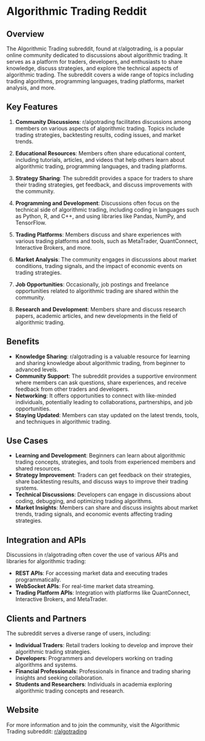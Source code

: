 # Algorithmic Trading Reddit

## Overview
The Algorithmic Trading subreddit, found at r/algotrading, is a popular online community dedicated to discussions about algorithmic trading. It serves as a platform for traders, developers, and enthusiasts to share knowledge, discuss strategies, and explore the technical aspects of algorithmic trading. The subreddit covers a wide range of topics including trading algorithms, programming languages, trading platforms, market analysis, and more.

## Key Features
1. **Community Discussions**: r/algotrading facilitates discussions among members on various aspects of algorithmic trading. Topics include trading strategies, backtesting results, coding issues, and market trends.

2. **Educational Resources**: Members often share educational content, including tutorials, articles, and videos that help others learn about algorithmic trading, programming languages, and trading platforms.

3. **Strategy Sharing**: The subreddit provides a space for traders to share their trading strategies, get feedback, and discuss improvements with the community.

4. **Programming and Development**: Discussions often focus on the technical side of algorithmic trading, including coding in languages such as Python, R, and C++, and using libraries like Pandas, NumPy, and TensorFlow.

5. **Trading Platforms**: Members discuss and share experiences with various trading platforms and tools, such as MetaTrader, QuantConnect, Interactive Brokers, and more.

6. **Market Analysis**: The community engages in discussions about market conditions, trading signals, and the impact of economic events on trading strategies.

7. **Job Opportunities**: Occasionally, job postings and freelance opportunities related to algorithmic trading are shared within the community.

8. **Research and Development**: Members share and discuss research papers, academic articles, and new developments in the field of algorithmic trading.

## Benefits
- **Knowledge Sharing**: r/algotrading is a valuable resource for learning and sharing knowledge about algorithmic trading, from beginner to advanced levels.
- **Community Support**: The subreddit provides a supportive environment where members can ask questions, share experiences, and receive feedback from other traders and developers.
- **Networking**: It offers opportunities to connect with like-minded individuals, potentially leading to collaborations, partnerships, and job opportunities.
- **Staying Updated**: Members can stay updated on the latest trends, tools, and techniques in algorithmic trading.

## Use Cases
- **Learning and Development**: Beginners can learn about algorithmic trading concepts, strategies, and tools from experienced members and shared resources.
- **Strategy Improvement**: Traders can get feedback on their strategies, share backtesting results, and discuss ways to improve their trading systems.
- **Technical Discussions**: Developers can engage in discussions about coding, debugging, and optimizing trading algorithms.
- **Market Insights**: Members can share and discuss insights about market trends, trading signals, and economic events affecting trading strategies.

## Integration and APIs
Discussions in r/algotrading often cover the use of various APIs and libraries for algorithmic trading:
- **REST APIs**: For accessing market data and executing trades programmatically.
- **WebSocket APIs**: For real-time market data streaming.
- **Trading Platform APIs**: Integration with platforms like QuantConnect, Interactive Brokers, and MetaTrader.

## Clients and Partners
The subreddit serves a diverse range of users, including:
- **Individual Traders**: Retail traders looking to develop and improve their algorithmic trading strategies.
- **Developers**: Programmers and developers working on trading algorithms and systems.
- **Financial Professionals**: Professionals in finance and trading sharing insights and seeking collaboration.
- **Students and Researchers**: Individuals in academia exploring algorithmic trading concepts and research.

## Website
For more information and to join the community, visit the Algorithmic Trading subreddit: [r/algotrading](https://www.reddit.com/r/algotrading/)
